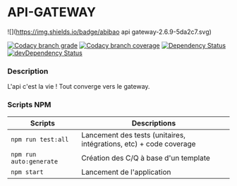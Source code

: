 # API-GATEWAY

![](https://img.shields.io/badge/abibao api gateway-2.6.9-5da2c7.svg)

[![Codacy branch grade](https://img.shields.io/codacy/grade/61e9f27af1c24bc2b9fbc78e9df6dfe0/rece.svg?maxAge=2592000)](https://www.codacy.com/app/team_abibao/api-gateway)
[![Codacy branch coverage](https://img.shields.io/codacy/coverage/61e9f27af1c24bc2b9fbc78e9df6dfe0/rece.svg?maxAge=2592000)](https://www.codacy.com/app/team_abibao/api-gateway)
[![Dependency Status](https://david-dm.org/abibao/api-gateway.svg)](https://david-dm.org/abibao/api-gateway)
[![devDependency Status](https://david-dm.org/abibao/api-gateway/dev-status.svg)](https://david-dm.org/abibao/api-gateway#info=devDependencies)

### Description

L'api c'est la vie ! Tout converge vers le gateway.

### Scripts NPM

Scripts | Descriptions
------------ | -------------
```npm run test:all``` | Lancement des tests (unitaires, intégrations, etc) + code coverage
```npm run auto:generate``` | Création des C/Q à base d'un template
```npm start``` | Lancement de l'application
